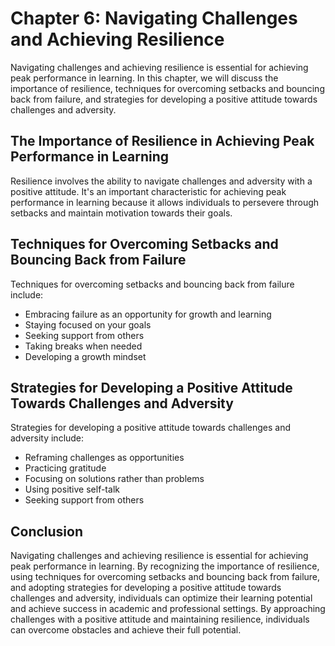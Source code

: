 Chapter 6: Navigating Challenges and Achieving Resilience
=========================================================

Navigating challenges and achieving resilience is essential for achieving peak performance in learning. In this chapter, we will discuss the importance of resilience, techniques for overcoming setbacks and bouncing back from failure, and strategies for developing a positive attitude towards challenges and adversity.

The Importance of Resilience in Achieving Peak Performance in Learning
----------------------------------------------------------------------

Resilience involves the ability to navigate challenges and adversity with a positive attitude. It's an important characteristic for achieving peak performance in learning because it allows individuals to persevere through setbacks and maintain motivation towards their goals.

Techniques for Overcoming Setbacks and Bouncing Back from Failure
-----------------------------------------------------------------

Techniques for overcoming setbacks and bouncing back from failure include:

* Embracing failure as an opportunity for growth and learning
* Staying focused on your goals
* Seeking support from others
* Taking breaks when needed
* Developing a growth mindset

Strategies for Developing a Positive Attitude Towards Challenges and Adversity
------------------------------------------------------------------------------

Strategies for developing a positive attitude towards challenges and adversity include:

* Reframing challenges as opportunities
* Practicing gratitude
* Focusing on solutions rather than problems
* Using positive self-talk
* Seeking support from others

Conclusion
----------

Navigating challenges and achieving resilience is essential for achieving peak performance in learning. By recognizing the importance of resilience, using techniques for overcoming setbacks and bouncing back from failure, and adopting strategies for developing a positive attitude towards challenges and adversity, individuals can optimize their learning potential and achieve success in academic and professional settings. By approaching challenges with a positive attitude and maintaining resilience, individuals can overcome obstacles and achieve their full potential.
